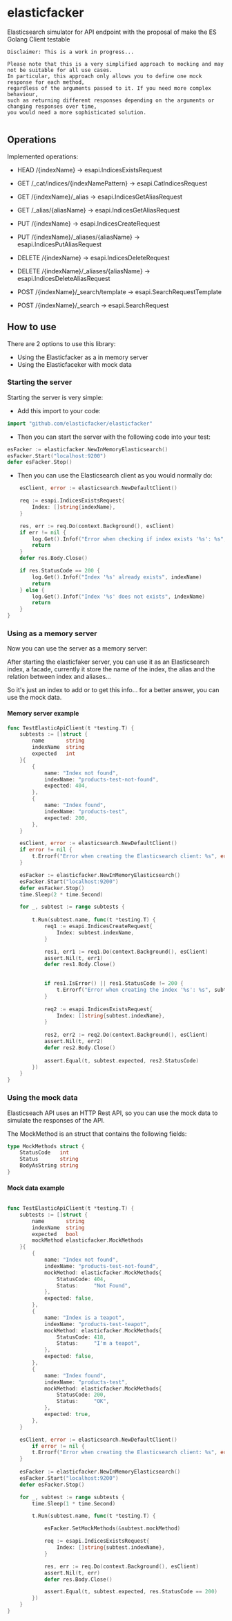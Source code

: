 # elasticfacker

Elasticsearch simulator for API endpoint with the proposal of make the ES Golang Client testable

```
Disclaimer: This is a work in progress...

Please note that this is a very simplified approach to mocking and may not be suitable for all use cases. 
In particular, this approach only allows you to define one mock response for each method, 
regardless of the arguments passed to it. If you need more complex behaviour, 
such as returning different responses depending on the arguments or changing responses over time, 
you would need a more sophisticated solution.


```

## Operations

Implemented operations:


- HEAD /{indexName} -> esapi.IndicesExistsRequest
- GET /_cat/indices/{indexNamePattern} -> esapi.CatIndicesRequest
- GET /{indexName}/_alias -> esapi.IndicesGetAliasRequest
- GET /_alias/{aliasName} -> esapi.IndicesGetAliasRequest
- PUT /{indexName} -> esapi.IndicesCreateRequest
- PUT /{indexName}/_aliases/{aliasName} -> esapi.IndicesPutAliasRequest
- DELETE /{indexName} -> esapi.IndicesDeleteRequest
- DELETE /{indexName}/_aliases/{aliasName} -> esapi.IndicesDeleteAliasRequest

- POST /{indexName}/_search/template -> esapi.SearchRequestTemplate
- POST /{indexName}/_search -> esapi.SearchRequest


## How to use

There are 2 options to use this library:
- Using the Elasticfacker as a in memory server
- Using the Elasticfaceker with mock data

### Starting the server

Starting the server is very simple:

- Add this import to your code:

```go
import "github.com/elasticfacker/elasticfacker"
```

- Then you can start the server with the following code into your test:

```go
esFacker := elasticfacker.NewInMemoryElasticsearch()
esFacker.Start("localhost:9200")
defer esFacker.Stop()
```

- Then you can use the Elasticsearch client as you would normally do:

```go
    esClient, error := elasticsearch.NewDefaultClient()

    req := esapi.IndicesExistsRequest{
        Index: []string{indexName},
    }

    res, err := req.Do(context.Background(), esClient)
    if err != nil {
        log.Get().Infof("Error when checking if index exists '%s': %s", indexName, err)
        return 
    }
    defer res.Body.Close()

    if res.StatusCode == 200 {
        log.Get().Infof("Index '%s' already exists", indexName)
        return
    } else {
		log.Get().Infof("Index '%s' does not exists", indexName)
		return
    }
}
```

### Using as a memory server

Now you can use the server as a memory server:

After starting the elasticfaker server, you can use it as an Elasticsearch index, a facade, currently it store the name of the index, the alias and the relation between index and aliases... 

So it's just an index to add or to get this info... for a better answer, you can use the mock data.   

#### Memory server example

```go
func TestElasticApiClient(t *testing.T) {
    subtests := []struct {
        name       string
		indexName  string
        expected   int
    }{
        {
            name: "Index not found",
			indexName: "products-test-not-found",
            expected: 404,
        },
        {
            name: "Index found",
			indexName: "products-test",
            expected: 200,
        },
	}

    esClient, error := elasticsearch.NewDefaultClient()
	if error != nil {
        t.Errorf("Error when creating the Elasticsearch client: %s", error)
    }

    esFacker := elasticfacker.NewInMemoryElasticsearch()
    esFacker.Start("localhost:9200")
    defer esFacker.Stop()
    time.Sleep(2 * time.Second)

    for _, subtest := range subtests {
    
        t.Run(subtest.name, func(t *testing.T) {
            req1 := esapi.IndicesCreateRequest{
                Index: subtest.indexName,
            }

            res1, err1 := req1.Do(context.Background(), esClient)
            assert.Nil(t, err1)
            defer res1.Body.Close()
            

            if res1.IsError() || res1.StatusCode != 200 {
                t.Errorf("Error when creating the index '%s': %s", subtest.indexName, res1.String())
            }
			
            req2 := esapi.IndicesExistsRequest{
                Index: []string{subtest.indexName},
            }
            
            res2, err2 := req2.Do(context.Background(), esClient)
            assert.Nil(t, err2)
			defer res2.Body.Close()
            
            assert.Equal(t, subtest.expected, res2.StatusCode)
        })
    }
}

```


### Using the mock data

Elasticseach API uses an HTTP Rest API, so you can use the mock data to simulate the responses of the API.

The MockMethod is an struct that contains the following fields:

```go
type MockMethods struct {
    StatusCode   int
    Status       string
    BodyAsString string
}
```

#### Mock data example

```go

func TestElasticApiClient(t *testing.T) {
	subtests := []struct {
		name       string
		indexName  string
		expected   bool
		mockMethod elasticfacker.MockMethods
	}{
		{
			name: "Index not found",
			indexName: "products-test-not-found",
			mockMethod: elasticfacker.MockMethods{
				StatusCode: 404,
				Status:     "Not Found",
			},
			expected: false,
		},
		{
			name: "Index is a teapot",
			indexName: "products-test-teapot",
			mockMethod: elasticfacker.MockMethods{
				StatusCode: 418,
				Status:     "I'm a teapot",
			},
			expected: false,
		},
		{
			name: "Index found",
			indexName: "products-test",
			mockMethod: elasticfacker.MockMethods{
				StatusCode: 200,
				Status:     "OK",
			},
			expected: true,
		},
	}

    esClient, error := elasticsearch.NewDefaultClient()
        if error != nil {
        t.Errorf("Error when creating the Elasticsearch client: %s", error)
    }
	
	esFacker := elasticfacker.NewInMemoryElasticsearch()
	esFacker.Start("localhost:9200")
	defer esFacker.Stop()

	for _, subtest := range subtests {
		time.Sleep(1 * time.Second)

		t.Run(subtest.name, func(t *testing.T) {

			esFacker.SetMockMethods(&subtest.mockMethod)

            req := esapi.IndicesExistsRequest{
                Index: []string{subtest.indexName},
            }

            res, err := req.Do(context.Background(), esClient)
            assert.Nil(t, err)
            defer res.Body.Close()

			assert.Equal(t, subtest.expected, res.StatusCode == 200)
		})
	}
}

```